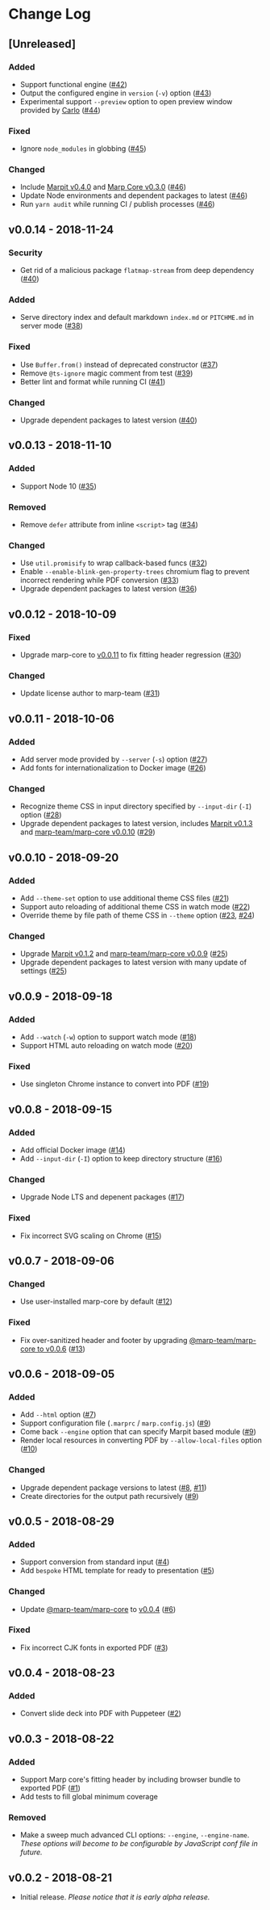 # Change Log

## [Unreleased]

### Added

- Support functional engine ([#42](https://github.com/marp-team/marp-cli/pull/42))
- Output the configured engine in `version` (`-v`) option ([#43](https://github.com/marp-team/marp-cli/pull/43))
- Experimental support `--preview` option to open preview window provided by [Carlo](https://github.com/GoogleChromeLabs/carlo) ([#44](https://github.com/marp-team/marp-cli/pull/44))

### Fixed

- Ignore `node_modules` in globbing ([#45](https://github.com/marp-team/marp-cli/pull/45))

### Changed

- Include [Marpit v0.4.0](https://github.com/marp-team/marpit/releases/tag/v0.4.0) and [Marp Core v0.3.0](https://github.com/marp-team/marp-core/releases/tag/v0.3.0) ([#46](https://github.com/marp-team/marp-cli/pull/46))
- Update Node environments and dependent packages to latest ([#46](https://github.com/marp-team/marp-cli/pull/46))
- Run `yarn audit` while running CI / publish processes ([#46](https://github.com/marp-team/marp-cli/pull/46))

## v0.0.14 - 2018-11-24

### Security

- Get rid of a malicious package `flatmap-stream` from deep dependency ([#40](https://github.com/marp-team/marp-cli/pull/40))

### Added

- Serve directory index and default markdown `index.md` or `PITCHME.md` in server mode ([#38](https://github.com/marp-team/marp-cli/pull/38))

### Fixed

- Use `Buffer.from()` instead of deprecated constructor ([#37](https://github.com/marp-team/marp-cli/pull/37))
- Remove `@ts-ignore` magic comment from test ([#39](https://github.com/marp-team/marp-cli/pull/39))
- Better lint and format while running CI ([#41](https://github.com/marp-team/marp-cli/pull/41))

### Changed

- Upgrade dependent packages to latest version ([#40](https://github.com/marp-team/marp-cli/pull/40))

## v0.0.13 - 2018-11-10

### Added

- Support Node 10 ([#35](https://github.com/marp-team/marp-cli/pull/35))

### Removed

- Remove `defer` attribute from inline `<script>` tag ([#34](https://github.com/marp-team/marp-cli/pull/34))

### Changed

- Use `util.promisify` to wrap callback-based funcs ([#32](https://github.com/marp-team/marp-cli/pull/32))
- Enable `--enable-blink-gen-property-trees` chromium flag to prevent incorrect rendering while PDF conversion ([#33](https://github.com/marp-team/marp-cli/pull/33))
- Upgrade dependent packages to latest version ([#36](https://github.com/marp-team/marp-cli/pull/36))

## v0.0.12 - 2018-10-09

### Fixed

- Upgrade marp-core to [v0.0.11](https://github.com/marp-team/marp-core/releases/tag/v0.0.11) to fix fitting header regression ([#30](https://github.com/marp-team/marp-cli/pull/30))

### Changed

- Update license author to marp-team ([#31](https://github.com/marp-team/marp-cli/pull/31))

## v0.0.11 - 2018-10-06

### Added

- Add server mode provided by `--server` (`-s`) option ([#27](https://github.com/marp-team/marp-cli/pull/27))
- Add fonts for internationalization to Docker image ([#26](https://github.com/marp-team/marp-cli/pull/26))

### Changed

- Recognize theme CSS in input directory specified by `--input-dir` (`-I`) option ([#28](https://github.com/marp-team/marp-cli/pull/28))
- Upgrade dependent packages to latest version, includes [Marpit v0.1.3](https://github.com/marp-team/marpit/releases/tag/v0.1.3) and [marp-team/marp-core v0.0.10](https://github.com/marp-team/marp-core/releases/tag/v0.0.10) ([#29](https://github.com/marp-team/marp-cli/pull/29))

## v0.0.10 - 2018-09-20

### Added

- Add `--theme-set` option to use additional theme CSS files ([#21](https://github.com/marp-team/marp-cli/pull/21))
- Support auto reloading of additional theme CSS in watch mode ([#22](https://github.com/marp-team/marp-cli/pull/22))
- Override theme by file path of theme CSS in `--theme` option ([#23](https://github.com/marp-team/marp-cli/pull/23), [#24](https://github.com/marp-team/marp-cli/pull/24))

### Changed

- Upgrade [Marpit v0.1.2](https://github.com/marp-team/marpit/releases/tag/v0.1.2) and [marp-team/marp-core v0.0.9](https://github.com/marp-team/marp-core/releases/tag/v0.0.9) ([#25](https://github.com/marp-team/marp-cli/pull/25))
- Upgrade dependent packages to latest version with many update of settings ([#25](https://github.com/marp-team/marp-cli/pull/25))

## v0.0.9 - 2018-09-18

### Added

- Add `--watch` (`-w`) option to support watch mode ([#18](https://github.com/marp-team/marp-cli/pull/18))
- Support HTML auto reloading on watch mode ([#20](https://github.com/marp-team/marp-cli/pull/20))

### Fixed

- Use singleton Chrome instance to convert into PDF ([#19](https://github.com/marp-team/marp-cli/pull/19))

## v0.0.8 - 2018-09-15

### Added

- Add official Docker image ([#14](https://github.com/marp-team/marp-cli/pull/14))
- Add `--input-dir` (`-I`) option to keep directory structure ([#16](https://github.com/marp-team/marp-cli/pull/16))

### Changed

- Upgrade Node LTS and depenent packages ([#17](https://github.com/marp-team/marp-cli/pull/17))

### Fixed

- Fix incorrect SVG scaling on Chrome ([#15](https://github.com/marp-team/marp-cli/pull/15))

## v0.0.7 - 2018-09-06

### Changed

- Use user-installed marp-core by default ([#12](https://github.com/marp-team/marp-cli/pull/12))

### Fixed

- Fix over-sanitized header and footer by upgrading [@marp-team/marp-core to v0.0.6](https://github.com/marp-team/marp-core/pull/29) ([#13](https://github.com/marp-team/marp-cli/pull/13))

## v0.0.6 - 2018-09-05

### Added

- Add `--html` option ([#7](https://github.com/marp-team/marp-cli/pull/7))
- Support configuration file (`.marprc` / `marp.config.js`) ([#9](https://github.com/marp-team/marp-cli/pull/9))
- Come back `--engine` option that can specify Marpit based module ([#9](https://github.com/marp-team/marp-cli/pull/9))
- Render local resources in converting PDF by `--allow-local-files` option ([#10](https://github.com/marp-team/marp-cli/pull/10))

### Changed

- Upgrade dependent package versions to latest ([#8](https://github.com/marp-team/marp-cli/pull/8), [#11](https://github.com/marp-team/marp-cli/pull/11))
- Create directories for the output path recursively ([#9](https://github.com/marp-team/marp-cli/pull/9))

## v0.0.5 - 2018-08-29

### Added

- Support conversion from standard input ([#4](https://github.com/marp-team/marp-cli/pull/4))
- Add `bespoke` HTML template for ready to presentation ([#5](https://github.com/marp-team/marp-cli/pull/5))

### Changed

- Update [@marp-team/marp-core](https://github.com/marp-team/marp-core) to [v0.0.4](https://github.com/marp-team/marp-core/releases/tag/v0.0.4) ([#6](https://github.com/marp-team/marp-cli/pull/6))

### Fixed

- Fix incorrect CJK fonts in exported PDF ([#3](https://github.com/marp-team/marp-cli/pull/3))

## v0.0.4 - 2018-08-23

### Added

- Convert slide deck into PDF with Puppeteer ([#2](https://github.com/marp-team/marp-cli/pull/2))

## v0.0.3 - 2018-08-22

### Added

- Support Marp core's fitting header by including browser bundle to exported PDF ([#1](https://github.com/marp-team/marp-cli/pull/1))
- Add tests to fill global minimum coverage

### Removed

- Make a sweep much advanced CLI options: `--engine`, `--engine-name`.\
  _These options will become to be configurable by JavaScript conf file in future._

## v0.0.2 - 2018-08-21

- Initial release. _Please notice that it is early alpha release._
